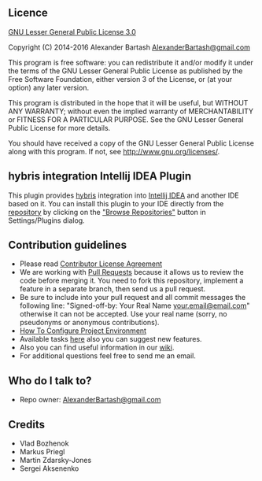 ## Licence ##

[GNU Lesser General Public License 3.0](http://www.gnu.org/licenses/)

Copyright (C) 2014-2016 Alexander Bartash <AlexanderBartash@gmail.com>

This program is free software: you can redistribute it and/or modify
it under the terms of the GNU Lesser General Public License as
published by the Free Software Foundation, either version 3 of the
License, or (at your option) any later version.

This program is distributed in the hope that it will be useful,
but WITHOUT ANY WARRANTY; without even the implied warranty of
MERCHANTABILITY or FITNESS FOR A PARTICULAR PURPOSE.
See the GNU Lesser General Public License for more details.

You should have received a copy of the GNU Lesser General Public License
along with this program. If not, see <http://www.gnu.org/licenses/>.

## hybris integration Intellij IDEA Plugin ##

This plugin provides [hybris](https://hybris.com/ru/) integration into [Intellij IDEA](https://www.jetbrains.com/idea/) and another IDE based on it.
You can install this plugin to your IDE directly from the [repository](https://plugins.jetbrains.com/plugin/7525) by clicking on the ["Browse Repositories"](https://www.jetbrains.com/idea/help/installing-updating-and-uninstalling-repository-plugins.html) button in Settings/Plugins dialog.

## Contribution guidelines ##

* Please read [Contributor License Agreement](http://developercertificate.org/)
* We are working with [Pull Requests](https://www.atlassian.com/git/tutorials/making-a-pull-request/) because it allows us to review the code before merging it. You need to fork this repository, implement a feature in a separate branch, then send us a pull request.
* Be sure to include into your pull request and all commit messages the following line: "Signed-off-by: Your Real Name <your.email@email.com>" otherwise it can not be accepted. Use your real name (sorry, no pseudonyms or anonymous contributions).
* [How To Configure Project Environment](https://bitbucket.org/AlexanderBartash/hybris-integration-intellij-idea-plugin/wiki/How%20To%20Configure%20Project%20Environment)
* Available tasks [here](https://hybris-integration.atlassian.net/projects/IIP/issues) also you can suggest new features.
* Also you can find useful information in our [wiki](https://bitbucket.org/AlexanderBartash/hybris-integration-intellij-idea-plugin/wiki/Home).
* For additional questions feel free to send me an email.

## Who do I talk to? ##

* Repo owner: AlexanderBartash@gmail.com

## Credits ##
* Vlad Bozhenok
* Markus Priegl
* Martin Zdarsky-Jones
* Sergei Aksenenko